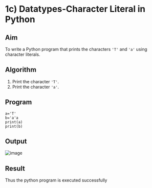 # 1c) Datatypes-Character Literal in Python

## Aim
To write a Python program that prints the characters `'T'` and `'a'` using character literals.

## Algorithm
1. Print the character `'T'`.
2. Print the character `'a'`.

## Program
```
a='T'
b='a'a
print(a)
print(b)
```


## Output
![image](https://github.com/user-attachments/assets/008aee7b-5734-44f8-93e0-f6abc63d58ed)

## Result
Thus the python program is executed successfully

